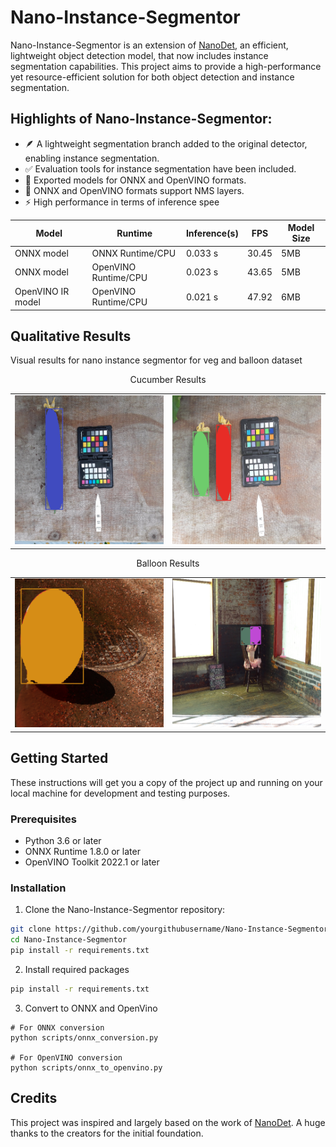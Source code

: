 # Nano-Instance-Segmentor

Nano-Instance-Segmentor is an extension of [NanoDet](https://github.com/RangiLyu/nanodet), an efficient, lightweight object detection model, that now includes instance segmentation capabilities. This project aims to provide a high-performance yet resource-efficient solution for both object detection and instance segmentation.

## Highlights of Nano-Instance-Segmentor:

- 🪶 A lightweight segmentation branch added to the original detector, enabling instance segmentation.
- ✅ Evaluation tools for instance segmentation have been included.
- 🔄 Exported models for ONNX and OpenVINO formats.
- 🔧 ONNX and OpenVINO formats support NMS layers.
- ⚡ High performance in terms of inference spee

<div align="center">

| Model | Runtime | Inference(s) | FPS | Model Size |
| --- | --- | --- | --- | --- |
| ONNX model | ONNX Runtime/CPU | 0.033 s | 30.45 | 5MB |
| ONNX model | OpenVINO Runtime/CPU | 0.023 s | 43.65 | 5MB |
| OpenVINO IR model | OpenVINO Runtime/CPU | 0.021 s| 47.92 | 6MB |

</div>




## Qualitative Results

Visual results for nano instance segmentor for veg and balloon dataset

<p align="center">
   Cucumber Results
</p>

<table align="center">
  <tr>
    <td><img src="vis_results/cucumber/vis27.png" width=300px></td>
    <td><img src="vis_results/cucumber/vis30.png" width=300px></td>
  </tr>
</table>

<p align="center">
   Balloon Results
</p>

<table align="center">
  <tr>
    <td><img src="vis_results/ballon/vis5.png" width=300px></td>
    <td><img src="vis_results/ballon/vis13.png" width=300px></td>
  </tr>
</table>






## Getting Started

These instructions will get you a copy of the project up and running on your local machine for development and testing purposes.

### Prerequisites

- Python 3.6 or later
- ONNX Runtime 1.8.0 or later
- OpenVINO Toolkit 2022.1 or later

### Installation

1. Clone the Nano-Instance-Segmentor repository:

```bash
git clone https://github.com/yourgithubusername/Nano-Instance-Segmentor.git
cd Nano-Instance-Segmentor
pip install -r requirements.txt
```

2. Install required packages

```bash
pip install -r requirements.txt
```

3. Convert to ONNX and OpenVino
```
# For ONNX conversion
python scripts/onnx_conversion.py

# For OpenVINO conversion
python scripts/onnx_to_openvino.py
```


## Credits

This project was inspired and largely based on the work of [NanoDet](https://github.com/RangiLyu/nanodet). A huge thanks to the creators for the initial foundation.
